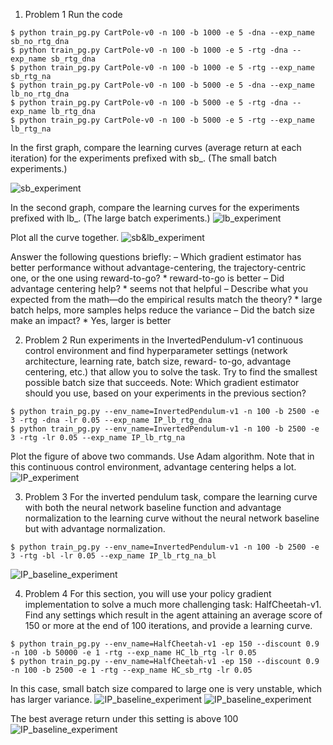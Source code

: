1. Problem 1
Run the code
```
$ python train_pg.py CartPole-v0 -n 100 -b 1000 -e 5 -dna --exp_name sb_no_rtg_dna
$ python train_pg.py CartPole-v0 -n 100 -b 1000 -e 5 -rtg -dna --exp_name sb_rtg_dna
$ python train_pg.py CartPole-v0 -n 100 -b 1000 -e 5 -rtg --exp_name sb_rtg_na
$ python train_pg.py CartPole-v0 -n 100 -b 5000 -e 5 -dna --exp_name lb_no_rtg_dna
$ python train_pg.py CartPole-v0 -n 100 -b 5000 -e 5 -rtg -dna --exp_name lb_rtg_dna
$ python train_pg.py CartPole-v0 -n 100 -b 5000 -e 5 -rtg --exp_name lb_rtg_na
```

In the first graph, compare the learning curves (average return at each iteration) for the experiments prefixed with sb_. (The small batch experiments.)

![sb_experiment](figure/sb_isrtg_isna.png)

In the second graph, compare the learning curves for the experiments prefixed with lb_. (The large batch experiments.)
![lb_experiment](figure/lb_isrtg_isna.png)

Plot all the curve together.
![sb&lb_experiment](figure/sblb_isrtg_isna.png)

Answer the following questions briefly:
– Which gradient estimator has better performance without advantage-centering, the trajectory-centric one, or the one using reward-to-go?
    * reward-to-go is better 
– Did advantage centering help?
    * seems not that helpful
– Describe what you expected from the math—do the empirical results match
the theory?
    * large batch helps, more samples helps reduce the variance
– Did the batch size make an impact?
    * Yes, larger is better

2. Problem 2
Run experiments in the InvertedPendulum-v1 continuous control environment and
find hyperparameter settings (network architecture, learning rate, batch size, reward-
to-go, advantage centering, etc.) that allow you to solve the task. Try to find the
smallest possible batch size that succeeds.
Note: Which gradient estimator should you use, based on your experiments in the
previous section?
```
$ python train_pg.py --env_name=InvertedPendulum-v1 -n 100 -b 2500 -e 3 -rtg -dna -lr 0.05 --exp_name IP_lb_rtg_dna 
$ python train_pg.py --env_name=InvertedPendulum-v1 -n 100 -b 2500 -e 3 -rtg -lr 0.05 --exp_name IP_lb_rtg_na
```

Plot the figure of above two commands. Use Adam algorithm. Note that in this continuous control environment, advantage centering helps a lot.
![IP_experiment](figure/IP_lb_rtg_isna.png)


3. Problem 3
For the inverted pendulum task, compare the learning curve with both the neural
network baseline function and advantage normalization to the learning curve without
the neural network baseline but with advantage normalization.
```
$ python train_pg.py --env_name=InvertedPendulum-v1 -n 100 -b 2500 -e 3 -rtg -bl -lr 0.05 --exp_name IP_lb_rtg_na_bl
```
![IP_baseline_experiment](figure/IP_lb_rtg_na_isbl.png)

4. Problem 4
For this section, you will use your policy gradient implementation to solve a much more
challenging task: HalfCheetah-v1. Find any settings which result in the agent attaining an average score of 150 or more at the end of 100 iterations, and provide a learning curve.
```
$ python train_pg.py --env_name=HalfCheetah-v1 -ep 150 --discount 0.9 -n 100 -b 50000 -e 1 -rtg --exp_name HC_lb_rtg -lr 0.05
$ python train_pg.py --env_name=HalfCheetah-v1 -ep 150 --discount 0.9 -n 100 -b 2500 -e 1 -rtg --exp_name HC_sb_rtg -lr 0.05
```
In this case, small batch size compared to large one is very unstable, which has larger variance.
![IP_baseline_experiment](figure/HC_lbsb_rtg_na.png)
![IP_baseline_experiment](figure/HC_lb_rtg_na.png)

The best average return under this setting is above 100
![IP_baseline_experiment](figure/HC_lb_rtg_na_zoomin.png)
